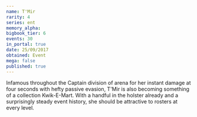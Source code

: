 ```yaml
---
name: T'Mir
rarity: 4
series: ent
memory_alpha:
bigbook_tier: 6
events: 30
in_portal: true
date: 25/09/2017
obtained: Event
mega: false
published: true
---
```


Infamous throughout the Captain division of arena for her instant damage at four seconds with hefty passive evasion, T'Mir is also becoming something of a collection Kwik-E-Mart. With a handful in the holster already and a surprisingly steady event history, she should be attractive to rosters at every level.
